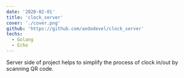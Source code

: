 ```yaml
---
date: '2020-02-01'
title: 'clock_server'
cover: './cover.png'
github: 'https://github.com/andodevel/clock_server'
techs:
  - Golang
  - Echo
---
```


Server side of project helps to simplify the process of clock in/out by scanning QR code.
